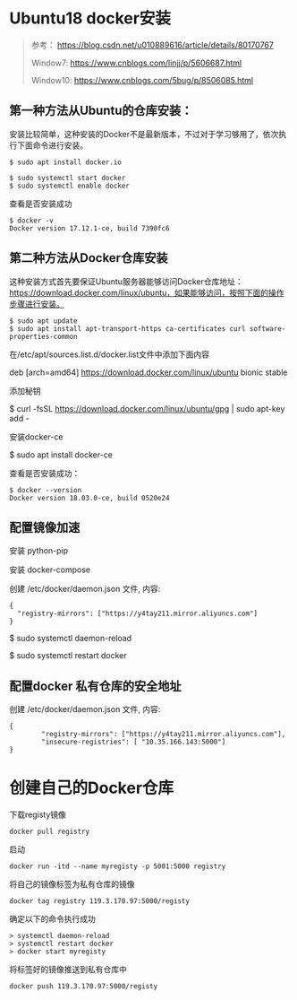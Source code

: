 # Ubuntu18 docker安装

> 参考： https://blog.csdn.net/u010889616/article/details/80170767
>
> Window7:  https://www.cnblogs.com/linjj/p/5606687.html
>
> Window10:  https://www.cnblogs.com/5bug/p/8506085.html		     

##  第一种方法从Ubuntu的仓库安装：

安装比较简单，这种安装的Docker不是最新版本，不过对于学习够用了，依次执行下面命令进行安装。

```
$ sudo apt install docker.io
```

    $ sudo systemctl start docker
    $ sudo systemctl enable docker

查看是否安装成功

    $ docker -v
    Docker version 17.12.1-ce, build 7390fc6

## 第二种方法从Docker仓库安装

这种安装方式首先要保证Ubuntu服务器能够访问Docker仓库地址：https://download.docker.com/linux/ubuntu，如果能够访问，按照下面的操作步骤进行安装。

    $ sudo apt update
    $ sudo apt install apt-transport-https ca-certificates curl software-properties-common

在/etc/apt/sources.list.d/docker.list文件中添加下面内容

deb [arch=amd64] https://download.docker.com/linux/ubuntu bionic stable

添加秘钥

$ curl -fsSL https://download.docker.com/linux/ubuntu/gpg | sudo apt-key add -

安装docker-ce

$ sudo apt install docker-ce

查看是否安装成功：

    $ docker --version
    Docker version 18.03.0-ce, build 0520e24


## 配置镜像加速

安装 python-pip

安装 docker-compose

创建 /etc/docker/daemon.json 文件, 内容:

```
{
  "registry-mirrors": ["https://y4tay211.mirror.aliyuncs.com"]
}
```

$ sudo systemctl daemon-reload

$ sudo systemctl restart docker          



## 配置docker 私有仓库的安全地址

创建 /etc/docker/daemon.json 文件, 内容:

```
{
		"registry-mirrors": ["https://y4tay211.mirror.aliyuncs.com"],
		"insecure-registries": [ "10.35.166.143:5000"]  
}
```

# 创建自己的Docker仓库

下载registy镜像

```
docker pull registry
```

启动

```
docker run -itd --name myregisty -p 5001:5000 registry
```

将自己的镜像标签为私有仓库的镜像

```
docker tag registry 119.3.170.97:5000/registy
```

确定以下的命令执行成功

```
> systemctl daemon-reload
> systemctl restart docker
> docker start myregisty
```

将标签好的镜像推送到私有仓库中

```
docker push 119.3.170.97:5000/registy
```

